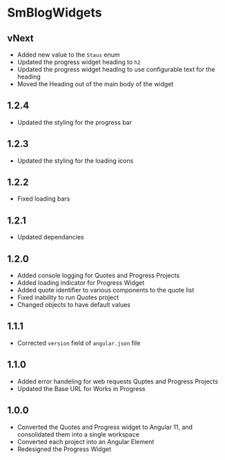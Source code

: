 # SmBlogWidgets

## vNext

- Added new value to the `Staus` enum
- Updated the progress widget heading to `h2` 
- Updated the progress widget heading to use configurable text for the heading
- Moved the Heading out of the main body of the widget

## 1.2.4

- Updated the styling for the progress bar

## 1.2.3

- Updated the styling for the loading icons

## 1.2.2

- Fixed loading bars

## 1.2.1

- Updated dependancies

## 1.2.0

- Added console logging for Quotes and Progress Projects
- Added loading indicator for Progress Widget
- Added quote identifier to various components to the quote list
- Fixed inability to run Quotes project
- Changed objects to have default values

## 1.1.1

- Corrected `version` field of `angular.json` file

## 1.1.0

- Added error handeling for web requests Quptes and Progress Projects
- Updated the Base URL for Works in Progress 

## 1.0.0

- Converted the Quotes and Progress widget to Angular 11, and consolidated
them into a single workspace
- Converted each project into an Angular Element
- Redesigned the Progress Widget
